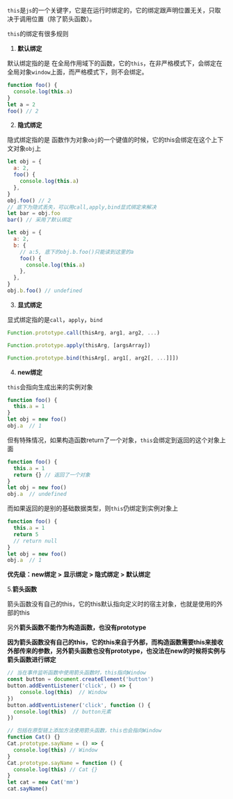 `this`是`js`的一个关键字，它是在运行时绑定的，它的绑定跟声明位置无关，只取决于调用位置（除了箭头函数）。

`this`的绑定有很多规则

1. **默认绑定**

默认绑定指的是 在全局作用域下的函数，它的`this`，在非严格模式下，会绑定在全局对象`window`上面，而严格模式下，则不会绑定。

```js
function foo() {
  console.log(this.a)
}
let a = 2
foo() // 2
```

2. **隐式绑定**

隐式绑定指的是 函数作为对象`obj`的一个键值的时候，它的this会绑定在这个上下文对象`obj`上

```js
let obj = {
  a: 2,
  foo() {
    console.log(this.a)
  },
}
obj.foo() // 2
// 底下为隐式丢失，可以用call,apply,bind显式绑定来解决
let bar = obj.foo
bar() // 采用了默认绑定
```



```js
let obj = {
  a: 2,
  b: {
    // a:5, 底下的obj.b.foo()只能读到这里的a
    foo() {
      console.log(this.a)
    },
  },
}
obj.b.foo() // undefined
```

3. **显式绑定**

显式绑定指的是`call`，`apply`，`bind`

```js
Function.prototype.call(thisArg, arg1, arg2, ...)

Function.prototype.apply(thisArg, [argsArray])

Function.prototype.bind(thisArg[, arg1[, arg2[, ...]]])
```



4. **new绑定**

`this`会指向生成出来的实例对象

```js
function foo() {
  this.a = 1
}
let obj = new foo()
obj.a  // 1
```

但有特殊情况，如果构造函数return了一个对象，`this`会绑定到返回的这个对象上面

```js
function foo() {
  this.a = 1
  return {} // 返回了一个对象
}
let obj = new foo()
obj.a  // undefined
```

而如果返回的是别的基础数据类型，则`this`仍绑定到实例对象上

```js
function foo() {
  this.a = 1
  return 5
  // return null
}
let obj = new foo()
obj.a  // 1
```



**优先级：new绑定 > 显示绑定 > 隐式绑定 > 默认绑定**



5.**箭头函数**

箭头函数没有自己的this，它的this默认指向定义时的宿主对象，也就是使用的外部的this

另外**箭头函数不能作为构造函数，也没有prototype**

**因为箭头函数没有自己的this，它的this来自于外部，而构造函数需要this来接收外部传来的参数，另外箭头函数也没有prototype，也没法在new的时候将实例与箭头函数进行绑定**

```js
// 当在事件监听函数中使用箭头函数时，this指向Window
const button = document.createElement('button')
button.addEventListener('click', () => {
	console.log(this)  // Window
})
button.addEventListener('click', function () {
  console.log(this)  // button元素
})

// 包括在原型链上添加方法使用箭头函数，this也会指向Window
function Cat() {}
Cat.prototype.sayName = () => {
  console.log(this) // Window
}
Cat.prototype.sayName = function () {
  console.log(this) // Cat {}
}
let cat = new Cat('mm')
cat.sayName()
```


